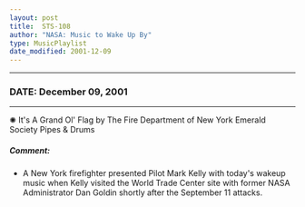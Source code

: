 ```yaml
---
layout: post
title:  STS-108
author: "NASA: Music to Wake Up By"
type: MusicPlaylist
date_modified: 2001-12-09
---
```


----
### DATE: December 09, 2001
----
✺ It's A Grand Ol' Flag by The Fire Department of New York Emerald Society Pipes & Drums

##### Comment:
* A New York firefighter presented Pilot Mark Kelly with today's  wakeup music when Kelly visited the World Trade Center site with former NASA Administrator Dan Goldin shortly after the September 11 attacks.
